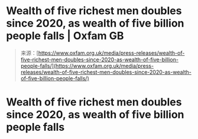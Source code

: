 <!--yml
category: 未分类
date: 2024-05-27 14:48:15
-->

# Wealth of five richest men doubles since 2020, as wealth of five billion people falls | Oxfam GB

> 来源：[https://www.oxfam.org.uk/media/press-releases/wealth-of-five-richest-men-doubles-since-2020-as-wealth-of-five-billion-people-falls/](https://www.oxfam.org.uk/media/press-releases/wealth-of-five-richest-men-doubles-since-2020-as-wealth-of-five-billion-people-falls/)

# Wealth of five richest men doubles since 2020, as wealth of five billion people falls
